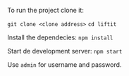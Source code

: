 To run the project clone it:

```git clone <clone address>```
```cd liftit```

Install the dependecies:
```npm install```

Start de development server:
```npm start```

Use `admin` for username and password.
